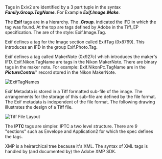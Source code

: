 Tags in Exiv2 are identified by a 3 part tuple in the syntax _**Family.Group.TagName**_.  For Example _**Exif.Image.Make**_.

The **Exif** tags are in a hierarchy.  The _**.Group.**_ indicated the IFD in which the tag was found.  At the top are tags defined by Adobe in the Tiff_EP specification. The are of the style: Exif.Image.Tag.

Exif defines a tag for the Image section called ExifTag (0x8769).  This introduces an IFD in the group Exif.Photo.Tag.

Exif defines a tag called MakerNote (0x927c) which introduces the maker's IFD.  Exif.Nikon.TagName are tags in the Nikon MakerNote.  There are binary tags in the maker note.  For example: Exif.NikonPc.TagName are in the _**PictureControl**_" record stored in the Nikon MakerNote.  

![ExifTagNames](https://user-images.githubusercontent.com/529982/131121319-5d4dfcb6-2cd2-49ce-8216-73a311cb61e1.png)

Exif Metadata is stored in a Tiff formatted sub-file of the image.  The arrangements for the storage of this sub-file are defined by the file format.  The Exif metadata is independent of the file format.  The following drawing illustrates the design of a Tiff file.

![Tiff File Layout](https://user-images.githubusercontent.com/529982/131124453-afc30d02-c845-42a3-9a84-299b569b712c.png)

The **IPTC** tags are simpler.  IPTC a two level structure.  There are 9 "sections" such as Envelope and Application2 for which the spec defines the tags.

XMP is a heirarchical tree because it's XML. The syntax of XML tags is handled by (and documented by) the Adobe XMP SDK.

